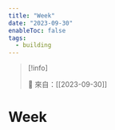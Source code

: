 ```yaml
---
title: "Week"
date: "2023-09-30"
enableToc: false
tags:
  - building
---
```


> [!info]
>
> 🌱 來自：[[2023-09-30]]

# Week
